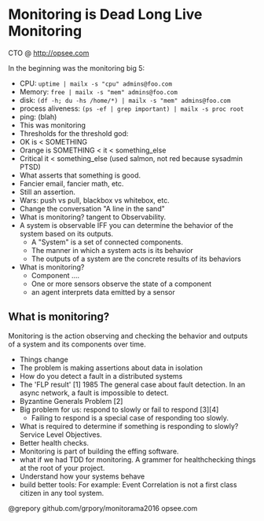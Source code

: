# Monitoring is Dead Long Live Monitoring

CTO @ http://opsee.com

In the beginning was the monitoring big 5:
* CPU: `uptime | mailx -s "cpu" admins@foo.com`
* Memory: `free | mailx -s "mem" admins@foo.com`
* disk: `(df -h; du -hs /home/*) | mailx -s "mem" admins@foo.com`
* process aliveness: `(ps -ef | grep important) | mailx -s proc root`
* ping: (blah)
* This was monitoring
* Thresholds for the threshold god:
* OK is < SOMETHING
* Orange is SOMETHING < it < something_else
* Critical it < something_else  (used salmon, not red because sysadmin PTSD)
* What asserts that something is good.  
* Fancier email, fancier math, etc.  
* Still an assertion.
* Wars: push vs pull, blackbox vs whitebox, etc.
* Change the conversation "A line in the sand"
* What is monitoring?  tangent to Observability.
* A system is observable IFF you can determine the behavior of the system based on its outputs.
    * A "System" is a set of connected components.
    * The manner in which a system acts is its behavior
    * The outputs of a system are the concrete results of its behaviors
* What is monitoring?
    * Component ....
    * One or more sensors observe the state of a component
    * an agent interprets data emitted by a sensor

## What is monitoring?
Monitoring is the action observing and checking the behavior and
outputs of a system and its components over time.

* Things change
* The problem is making assertions about data in isolation
* How do you detect a fault in a distributed systems
* The 'FLP result' [1] 1985  The general case about fault detection.  In an async network, a fault is impossible to detect.
* Byzantine Generals Problem [2]
* Big problem for us: respond to slowly or fail to respond [3][4]
    * Failing to respond is a special case of responding too slowly.
* What is required to determine if something is responding to slowly?  Service Level Objectives.
* Better health checks.  
* Monitoring is part of building the effing software.
* what if we had TDD for monitoring.  A grammer for healthchecking things at the root of your project.
* Understand how your systems behave
* build better tools: For example: Event Correlation is not a first class citizen in any tool system.

@grepory
github.com/grpory/monitorama2016
opsee.com
